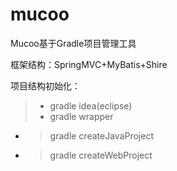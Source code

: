 # mucoo
Mucoo基于Gradle项目管理工具

框架结构：SpringMVC+MyBatis+Shire

项目结构初始化：
> * gradle idea(eclipse)
> * gradle wrapper
* > gradle createJavaProject
* > gradle createWebProject
